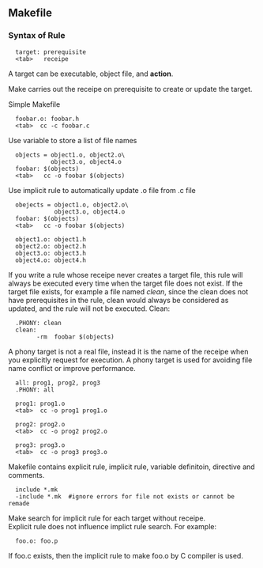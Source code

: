 ## Makefile ##

### Syntax of Rule ###

```
  target: prerequisite
  <tab>   receipe
```
A target can be executable, object file, and **action**. 

Make carries out the receipe on prerequisite to create or update the target.

Simple Makefile
```
  foobar.o: foobar.h
  <tab>  cc -c foobar.c
```

Use variable to store a list of file names

```
  objects = object1.o, object2.o\
            object3.o, object4.o
  foobar: $(objects)
  <tab>   cc -o foobar $(objects)
```

Use implicit rule to automatically update .o file from .c file

```
  obejects = object1.o, object2.o\
             object3.o, object4.o
  foobar: $(objects)
  <tab>   cc -o foobar $(objects)
  
  object1.o: object1.h
  object2.o: object2.h
  object3.o: object3.h
  object4.o: object4.h
```
If you write a rule whose receipe never creates a target file, this rule will always be executed every time when the target file does not exist. If the target file exists, for example a file named *clean*, since the clean does not have prerequisites in the rule, clean would always be considered as updated, and the rule will not be executed.
Clean: 

```
  .PHONY: clean
  clean: 
        -rm  foobar $(objects)
```

A phony target is not a real file, instead it is the name of the receipe when you explicitly request for execution. A phony target is used for avoiding file name conflict or improve performance. 


```
  all: prog1, prog2, prog3
  .PHONY: all
  
  prog1: prog1.o
  <tab>  cc -o prog1 prog1.o
  
  prog2: prog2.o
  <tab>  cc -o prog2 prog2.o
  
  prog3: prog3.o
  <tab>  cc -o prog3 prog3.o
```

Makefile contains explicit rule, implicit rule, variable definitoin, directive and comments. 

```
  include *.mk   
  -include *.mk  #ignore errors for file not exists or cannot be remade
```

Make search for implicit rule for each target without receipe.   
Explicit rule does not influence implict rule search. For example:
```
  foo.o: foo.p 
```

If foo.c exists, then the implicit rule to make foo.o by C compiler is used. 
